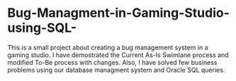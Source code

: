 # Bug-Managment-in-Gaming-Studio-using-SQL-
This is a small project about creating a bug management system in a gaming studio. I have demostrated the Current As-Is Swimlane process and modified To-Be process with changes.
Also, I have solved few business problems using our database managment system and Oracle SQL queries.
